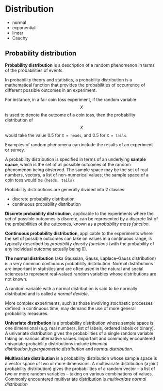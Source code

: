 # Distribution

- normal
- exponential
- linear
- Cauchy


## Probability distribution

**Probability distribution** is a 
description of 
a random phenomenon 
in terms of 
the probabilities of events.

In probability theory and statistics, 
a probability distribution is 
a mathematical function 
that provides 
the probabilities of 
occurrence of 
different possible outcomes 
in an experiment.


For instance, in a fair coin toss experiment, if the random variable $$X$$ is used to denote the outcome of a coin toss, then the probability distribution of $$X$$ would take the value 0.5 for `X = heads`, and 0.5 for `X = tails`.

Examples of random phenomena can include the results of an experiment or survey.

A probability distribution is specified in terms of an underlying **sample space**, which is the set of all possible outcomes of the random phenomenon being observed. The sample space may be the set of real numbers, vectors, a list of non-numerical values; the sample space of a coin toss would be `{heads, tails}`.

Probability distributions are generally divided into 2 classes:
- discrete probability distribution
- continuous probability distribution


**Discrete probability distribution**, applicable to the experiments where the set of possible outcomes is discrete, can be represented by a discrete list of the probabilities of the outcomes, known as a *probability mass function*.

**Continuous probability distribution**, applicable to the experiments where the set of possible outcomes can take on values in a continuous range, is typically described by *probability density functions* (with the probability of any individual outcome actually being 0).

**The normal distribution** (aka Gaussian, Gauss, Laplace–Gauss distribution) is a very common continuous probability distribution. Normal distributions are important in statistics and are often used in the natural and social sciences to represent real-valued random variables whose distributions are not known.

A random variable with a normal distribution is said to be normally distributed and is called a *normal deviate*.

More complex experiments, such as those involving stochastic processes defined in continuous time, may demand the use of more general probability measures.

**Univariate distribution** is a probability distribution whose sample space is one dimensional (e.g. real numbers, list of labels, ordered labels or binary). A univariate distribution gives the probabilities of a single random variable taking on various alternative values. Important and commonly encountered univariate probability distributions include *binomial distribution*,*hypergeometric distribution* and *normal distribution*.

**Multivariate distribution** is a probability distribution whose sample space is a vector space of two or more dimensions. A multivariate distribution (a joint probability distribution) gives the probabilities of a random vector – a list of two or more random variables – taking on various combinations of values. Commonly encountered multivariate distribution is *multivariate normal distribution*

